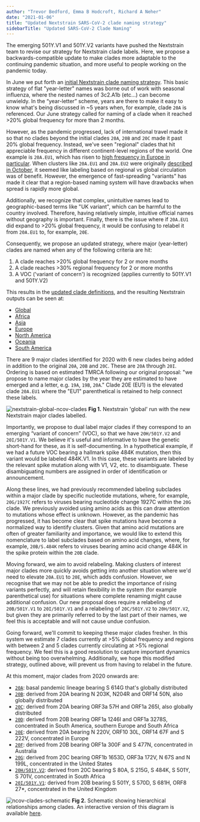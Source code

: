 ```yaml
---
author: "Trevor Bedford, Emma B Hodcroft, Richard A Neher"
date: "2021-01-06"
title: "Updated Nextstrain SARS-CoV-2 clade naming strategy"
sidebarTitle: "Updated SARS-CoV-2 Clade Naming"
---
```


The emerging 501Y.V1 and 501Y.V2 variants have pushed the Nextstrain team to revise our strategy for Nextstrain clade labels. Here, we propose a backwards-compatible update to make clades more adaptable to the continuing pandemic situation, and more useful to people working on the pandemic today.

In June we put forth an [initial Nextstrain clade naming strategy](/blog/2020-06-02-SARSCoV2-clade-naming/). This basic strategy of flat "year-letter" names was borne out of work with seasonal influenza, where the nested names of 3c2.A1b (etc...) can become unwieldy. In the “year-letter” scheme, years are there to make it easy to know what's being discussed in ~5 years when, for example, clade `20A` is referenced. Our June strategy called for naming of a clade when it reached >20% global frequency for more than 2 months.

However, as the pandemic progressed, lack of international travel made it so that no clades beyond the initial clades `20A`, `20B` and `20C` made it past 20% global frequency. Instead, we've seen "regional" clades that hit appreciable frequency in different continent-level regions of the world. One example is `20A.EU1`, which has risen to [high frequency in Europe in particular](/ncov/europe?c=clade_membership&f_region=Europe&transmissions=hide). When clusters like `20A.EU1` and `20A.EU2` were originally [described in October](https://www.medrxiv.org/content/10.1101/2020.10.25.20219063v2), it seemed like labeling based on regional vs global circulation was of benefit. However, the emergence of fast-spreading "variants" has made it clear that a region-based naming system will have drawbacks when spread is rapidly more global.

Additionally, we recognize that complex, unintuitive names lead to geographic-based terms like "UK variant", which can be harmful to the country involved. Therefore, having relatively simple, intuitive official names without geography is important. Finally, there is the issue where if `20A.EU1` did expand to >20% global frequency, it would be confusing to relabel it from `20A.EU1` to, for example, `20E`.

Consequently, we propose an updated strategy, where major (year-letter) clades are named when any of the following criteria are hit:
1. A clade reaches >20% global frequency for 2 or more months
2. A clade reaches >30% regional frequency for 2 or more months
3. A VOC ('variant of concern') is recognized (applies currently to 501Y.V1 and 501Y.V2)

This results in the [updated clade definitions](https://github.com/nextstrain/ncov/blob/master/defaults/clades.tsv), and the resulting Nextstrain outputs can be seen at:
- [Global](/ncov/global?c=clade_membership)
- [Africa](/ncov/africa?c=clade_membership&f_region=Africa&transmissions=hide)
- [Asia](/ncov/asia?c=clade_membership&f_region=Asia&transmissions=hide)
- [Europe](/ncov/europe?c=clade_membership&f_region=Europe&transmissions=hide)
- [North America](/ncov/north-america?c=clade_membership&f_region=North%20America&transmissions=hide)
- [Oceania](/ncov/oceania?c=clade_membership&f_region=Oceania&transmissions=hide)
- [South America](/ncov/south-america?c=clade_membership&f_region=South%20America&transmissions=hide)

There are 9 major clades identified for 2020 with 6 new clades being added in addition to the original `20A`, `20B` and `20C`. These are `20A` through `20I`. Ordering is based on estimated TMRCA following our original proposal: "we propose to name major clades by the year they are estimated to have emerged and a letter, e.g. `19A`, `19B`, `20A`." Clade 20E (EU1) is the elevated clade `20A.EU1` where the "EU1" parenthetical is retained to help connect these labels.

![nextstrain-global-ncov-clades](/blog/img/ncov_tree_2020_01_06.png)
**Fig 1.** Nextstrain 'global' run with the new Nextstrain major clades labelled.

Importantly, we propose to dual label major clades if they correspond to an emerging “variant of concern” (VOC), so that we have `20H/501Y.V2` and `20I/501Y.V1`. We believe it's useful and informative to have the genetic short-hand for these, as it is self-documenting. In a hypothetical example, if we had a future VOC bearing a hallmark spike 484K mutation, then this variant would be labeled 484K.V1. In this case, these variants are labeled by the relevant spike mutation along with V1, V2, etc. to disambiguate. These disambiguating numbers are assigned in order of identification or announcement.

Along these lines, we had previously recommended labeling subclades within a major clade by specific nucleotide mutations, where, for example, `20G/1927C` refers to viruses bearing nucleotide change 1927C within the `20G` clade. We previously avoided using amino acids as this can draw attention to mutations whose effect is unknown. However, as the pandemic has progressed, it has become clear that spike mutations have become a normalized way to identify clusters. Given that amino acid mutations are often of greater familiarity and importance, we would like to extend this nomenclature to label subclades based on amino acid changes, where, for example, `20B/S.484K` refers to viruses bearing amino acid change 484K in the spike protein within the `20B` clade.

Moving forward, we aim to avoid relabeling. Making clusters of interest major clades more quickly avoids getting into another situation where we'd need to elevate `20A.EU1` to `20E`, which adds confusion. However, we recognise that we may not be able to predict the importance of rising variants perfectly, and will retain flexibility in the system (for example parenthetical use) for situations where complete renaming might cause additional confusion. Our new proposal does require a relabeling of `20B/501Y.V1` to `20I/501Y.V1` and a relabeling of `20C/501Y.V2` to `20H/501Y.V2`, but given they are primarily referred to by the last part of their names, we feel this is acceptable and will not cause undue confusion.

Going forward, we'll commit to keeping these major clades fresher. In this system we estimate 7 clades currently at >5% global frequency and regions with between 2 and 5 clades currently circulating at >5% regional frequency. We feel this is a good resolution to capture important dynamics without being too overwhelming. Additionally, we hope this modified strategy, outlined above, will prevent us from having to relabel in the future.

At this moment, major clades from 2020 onwards are:
- [`20A`](/ncov/global?c=clade_membership&f_clade_membership=20A): basal pandemic lineage bearing S 614G that's globally distributed
- [`20B`](/ncov/global?c=clade_membership&f_clade_membership=20B): derived from 20A bearing N 203K, N204R and ORF14 50N, also globally distributed
- [`20C`](/ncov/global?c=clade_membership&f_clade_membership=20C): derived from 20A bearing ORF3a 57H and ORF1a 265I, also globally distributed
- [`20D`](/ncov/global?c=clade_membership&f_clade_membership=20D): derived from 20B bearing ORF1a 1246I and ORF1a 3278S, concentrated in South America, southern Europe and South Africa
- [`20E`](/ncov/global?c=clade_membership&f_clade_membership=20E): derived from 20A bearing N 220V, ORF10 30L, ORF14 67F and S 222V, concentrated in Europe
- [`20F`](/ncov/global?c=clade_membership&f_clade_membership=20F): derived from 20B bearing ORF1a 300F and S 477N, concentrated in Australia
- [`20G`](/ncov/global?c=clade_membership&f_clade_membership=20G): derived from 20C bearing ORF1b 1653D, ORF3a 172V, N 67S and N 199L, concentrated in the United States
- [`20H/501Y.V2`](/ncov/global?c=clade_membership&f_clade_membership=20H/501Y.V2): derived from 20C bearing S 80A, S 215G, S 484K, S 501Y, S 701V, concentrated in South Africa
- [`20I/501Y.V1`](/ncov/global?c=clade_membership&f_clade_membership=20I/501Y.V1): derived from 20B bearing S 501Y, S 570D, S 681H, ORF8 27*, concentrated in the United Kingdom

![ncov-clades-schematic](/blog/img/ncov_clades_schematic_2021_01_6.png)
**Fig 2.** Schematic showing hierarchical relationships among clades. An interactive version of this diagram is available [here](https://bl.ocks.org/trvrb/66b2c193117220200eb8e09190a43c85).
